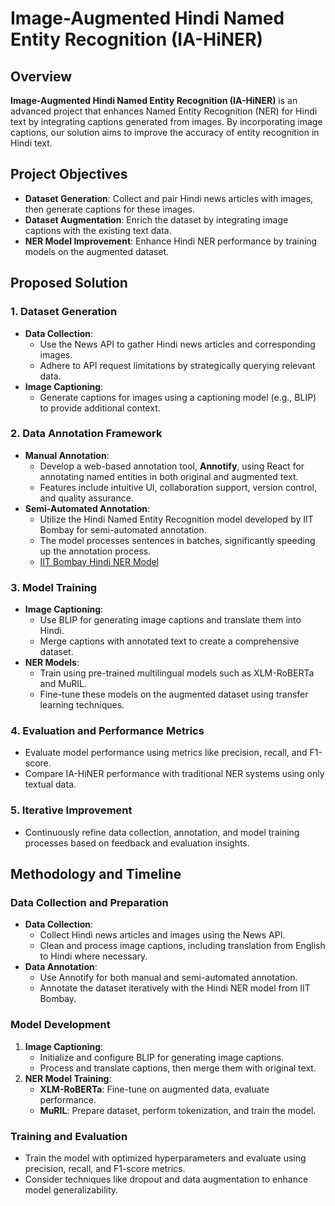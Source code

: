 # Image-Augmented Hindi Named Entity Recognition (IA-HiNER)

## Overview

**Image-Augmented Hindi Named Entity Recognition (IA-HiNER)** is an advanced project that enhances Named Entity Recognition (NER) for Hindi text by integrating captions generated from images. By incorporating image captions, our solution aims to improve the accuracy of entity recognition in Hindi text.

## Project Objectives

- **Dataset Generation**: Collect and pair Hindi news articles with images, then generate captions for these images.
- **Dataset Augmentation**: Enrich the dataset by integrating image captions with the existing text data.
- **NER Model Improvement**: Enhance Hindi NER performance by training models on the augmented dataset.

## Proposed Solution

### 1. Dataset Generation
- **Data Collection**:
  - Use the News API to gather Hindi news articles and corresponding images.
  - Adhere to API request limitations by strategically querying relevant data.
- **Image Captioning**:
  - Generate captions for images using a captioning model (e.g., BLIP) to provide additional context.

### 2. Data Annotation Framework
- **Manual Annotation**:
  - Develop a web-based annotation tool, **Annotify**, using React for annotating named entities in both original and augmented text. 
  - Features include intuitive UI, collaboration support, version control, and quality assurance.
- **Semi-Automated Annotation**:
  - Utilize the Hindi Named Entity Recognition model developed by IIT Bombay for semi-automated annotation.
  - The model processes sentences in batches, significantly speeding up the annotation process.
  - [IIT Bombay Hindi NER Model]([https://github.com/IIT-Bombay/hindi-ner](https://github.com/cfiltnlp/HiNER))

### 3. Model Training
- **Image Captioning**:
  - Use BLIP for generating image captions and translate them into Hindi.
  - Merge captions with annotated text to create a comprehensive dataset.
- **NER Models**:
  - Train using pre-trained multilingual models such as XLM-RoBERTa and MuRIL.
  - Fine-tune these models on the augmented dataset using transfer learning techniques.

### 4. Evaluation and Performance Metrics
- Evaluate model performance using metrics like precision, recall, and F1-score.
- Compare IA-HiNER performance with traditional NER systems using only textual data.

### 5. Iterative Improvement
- Continuously refine data collection, annotation, and model training processes based on feedback and evaluation insights.

## Methodology and Timeline

### Data Collection and Preparation
- **Data Collection**:
  - Collect Hindi news articles and images using the News API.
  - Clean and process image captions, including translation from English to Hindi where necessary.
- **Data Annotation**:
  - Use Annotify for both manual and semi-automated annotation.
  - Annotate the dataset iteratively with the Hindi NER model from IIT Bombay.

### Model Development
1. **Image Captioning**:
   - Initialize and configure BLIP for generating image captions.
   - Process and translate captions, then merge them with original text.
2. **NER Model Training**:
   - **XLM-RoBERTa**: Fine-tune on augmented data, evaluate performance.
   - **MuRIL**: Prepare dataset, perform tokenization, and train the model.

### Training and Evaluation
- Train the model with optimized hyperparameters and evaluate using precision, recall, and F1-score metrics.
- Consider techniques like dropout and data augmentation to enhance model generalizability.


